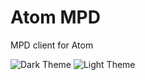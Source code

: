 # Atom MPD

MPD client for Atom

![Dark Theme](https://cloud.githubusercontent.com/assets/7157049/5593374/61464aee-9201-11e4-8519-e3b1e1173d79.png)
![Light Theme](https://cloud.githubusercontent.com/assets/7157049/5593373/614620fa-9201-11e4-88fa-539a4f66f54e.png)
